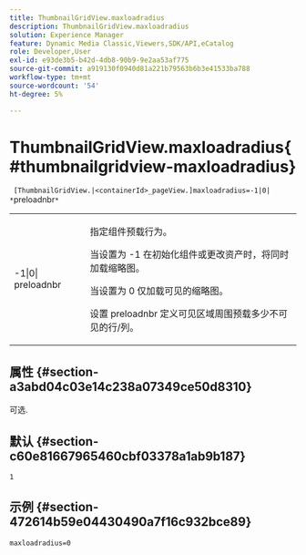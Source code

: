 ```yaml
---
title: ThumbnailGridView.maxloadradius
description: ThumbnailGridView.maxloadradius
solution: Experience Manager
feature: Dynamic Media Classic,Viewers,SDK/API,eCatalog
role: Developer,User
exl-id: e93de3b5-b42d-4db8-90b9-9e2aa53af775
source-git-commit: a919130f0940d81a221b79563b6b3e41533ba788
workflow-type: tm+mt
source-wordcount: '54'
ht-degree: 5%

---
```


# ThumbnailGridView.maxloadradius{#thumbnailgridview-maxloadradius}

` [ThumbnailGridView.|<containerId>_pageView.]maxloadradius=-1|0| *`preloadnbr`*`

<table id="table_D29F1F6A8EC74F42A254C823435F9493"> 
 <tbody> 
  <tr> 
   <td colname="col1"> <p><span class="codeph">-1|0|<span class="varname"> preloadnbr</span></span> </p> </td> 
   <td colname="col2"> <p>指定组件预载行为。 </p> <p>当设置为 <span class="codeph"> -1</span> 在初始化组件或更改资产时，将同时加载缩略图。 </p> <p>当设置为 <span class="codeph"> 0</span> 仅加载可见的缩略图。 </p> <p>设置 <span class="codeph"><span class="varname"> preloadnbr</span></span> 定义可见区域周围预载多少不可见的行/列。 </p> </td> 
  </tr> 
 </tbody> 
</table>

## 属性 {#section-a3abd04c03e14c238a07349ce50d8310}

可选.

## 默认 {#section-c60e81667965460cbf03378a1ab9b187}

`1`

## 示例 {#section-472614b59e04430490a7f16c932bce89}

`maxloadradius=0`
